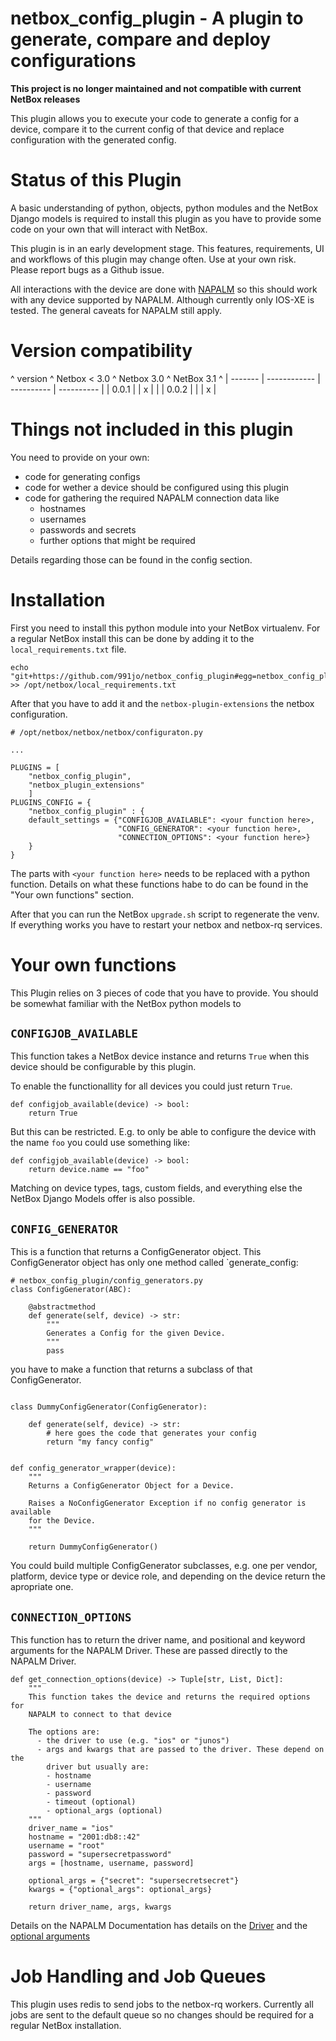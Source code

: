 # netbox_config_plugin - A plugin to generate, compare and deploy configurations


**This project is no longer maintained and not compatible with current NetBox releases**

This plugin allows you to execute your code to generate a config for a device,
compare it to the current config of that device and replace configuration with
the generated config.


# Status of this Plugin


A basic understanding of python, objects, python modules and the NetBox Django
models is required to install this plugin as you have to provide some code
on your own that will interact with NetBox.

This plugin is in an early development stage.
This features, requirements, UI and workflows of this plugin may change often.
Use at your own risk.
Please report bugs as a Github issue.

All interactions with the device are done with [NAPALM](https://github.com/napalm-automation/napalm)
so this should work with any device supported by NAPALM.
Although currently only IOS-XE is tested.
The general caveats for NAPALM still apply.

# Version compatibility

^ version ^ Netbox < 3.0 ^ Netbox 3.0 ^ NetBox 3.1 ^
| ------- | ------------ | ---------- | ---------- |
| 0.0.1   |              | x          |            |
| 0.0.2   |              |            | x          |

# Things not included in this plugin

You need to provide on your own:

- code for generating configs
- code for wether a device should be configured using this plugin
- code for gathering the required NAPALM connection data like
  - hostnames
  - usernames
  - passwords and secrets
  - further options that might be required

Details regarding those can be found in the config section.

# Installation

First you need to install this python module into your NetBox virtualenv.
For a regular NetBox install this can be done by adding it to the
`local_requirements.txt` file.

```
echo "git+https://github.com/991jo/netbox_config_plugin#egg=netbox_config_plugin" >> /opt/netbox/local_requirements.txt
```

After that you have to add it and the `netbox-plugin-extensions` the netbox
configuration.

```
# /opt/netbox/netbox/netbox/configuraton.py

...

PLUGINS = [
	"netbox_config_plugin",
	"netbox_plugin_extensions"
	]
PLUGINS_CONFIG = {
	"netbox_config_plugin" : {
    default_settings = {"CONFIGJOB_AVAILABLE": <your function here>,
                        "CONFIG_GENERATOR": <your function here>,
                        "CONNECTION_OPTIONS": <your function here>}
	}
}
```

The parts with `<your function here>` needs to be replaced with a python
function. Details on what these functions habe to do can be found in the
"Your own functions" section.

After that you can run the NetBox `upgrade.sh` script to regenerate the venv.
If everything works you have to restart your netbox and netbox-rq services.

# Your own functions

This Plugin relies on 3 pieces of code that you have to provide.
You should be somewhat familiar with the NetBox python models to 

## `CONFIGJOB_AVAILABLE`

This function takes a NetBox device instance and returns `True` when
this device should be configurable by this plugin.

To enable the functionallity for all devices you could just return `True`.

```
def configjob_available(device) -> bool:
    return True
```

But this can be restricted. E.g. to only be able to configure the device with
the name `foo` you could use something like:

```
def configjob_available(device) -> bool:
    return device.name == "foo"
```

Matching on device types, tags, custom fields, and everything else the NetBox
Django Models offer is also possible.

## `CONFIG_GENERATOR`

This is a function that returns a ConfigGenerator object.
This ConfigGenerator object has only one method called `generate_config:

```
# netbox_config_plugin/config_generators.py
class ConfigGenerator(ABC):

    @abstractmethod
    def generate(self, device) -> str:
        """
        Generates a Config for the given Device.
        """
        pass
```

you have to make a function that returns a subclass of that ConfigGenerator.

```

class DummyConfigGenerator(ConfigGenerator):

    def generate(self, device) -> str:
        # here goes the code that generates your config
		return "my fancy config"


def config_generator_wrapper(device):
    """
    Returns a ConfigGenerator Object for a Device.

    Raises a NoConfigGenerator Exception if no config generator is available
    for the Device.
    """

    return DummyConfigGenerator()
```

You could build multiple ConfigGenerator subclasses, e.g. one per vendor,
platform, device type or device role, and depending on the device
return the apropriate one.

## `CONNECTION_OPTIONS`

This function has to return the driver name, and positional and keyword arguments
for the NAPALM Driver.
These are passed directly to the NAPALM Driver.

```
def get_connection_options(device) -> Tuple[str, List, Dict]:
    """
    This function takes the device and returns the required options for
    NAPALM to connect to that device

    The options are:
      - the driver to use (e.g. "ios" or "junos")
      - args and kwargs that are passed to the driver. These depend on the
        driver but usually are:
        - hostname
        - username
        - password
        - timeout (optional)
        - optional_args (optional)
    """
    driver_name = "ios"
    hostname = "2001:db8::42"
    username = "root"
    password = "supersecretpassword"
    args = [hostname, username, password]

    optional_args = {"secret": "supersecretsecret"}
    kwargs = {"optional_args": optional_args}

    return driver_name, args, kwargs
```

Details on the NAPALM Documentation has details on the [Driver](https://napalm.readthedocs.io/en/latest/support/index.html#optional-arguments)
and the [optional arguments](https://napalm.readthedocs.io/en/latest/support/index.html#optional-arguments)

# Job Handling and Job Queues

This plugin uses redis to send jobs to the netbox-rq workers.
Currently all jobs are sent to the default queue so no changes should be
required for a regular NetBox installation.
